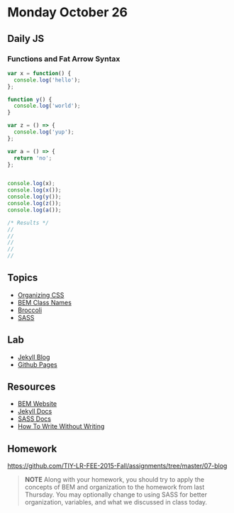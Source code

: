 # Monday October 26


## Daily JS

### Functions and Fat Arrow Syntax

```js
var x = function() {
  console.log('hello');
};

function y() {
  console.log('world');
}

var z = () => {
  console.log('yup');
};

var a = () => {
  return 'no';
};


console.log(x);
console.log(x());
console.log(y());
console.log(z());
console.log(a());

/* Results */
//
//
//
//
//
```

## Topics

- [Organizing CSS](organizing.html)
- [BEM Class Names](bem.html)
- [Broccoli](broccoli.html)
- [SASS](sass.html)

## Lab

- [Jekyll Blog](jekyll.html)
- [Github Pages](gh-page.html)

## Resources

- [BEM Website](http://getbem.com/)
- [Jekyll Docs](https://jekyllrb.com/)
- [SASS Docs](http://sass-lang.com/guide)
- [How To Write Without Writing](http://blog.codinghorror.com/how-to-write-without-writing/)

## Homework

https://github.com/TIY-LR-FEE-2015-Fall/assignments/tree/master/07-blog

> **NOTE** Along with your homework, you should try to apply the concepts of BEM and organization to the homework from last Thursday.
You may optionally change to using SASS for better organization, variables, and what we discussed in class today.
